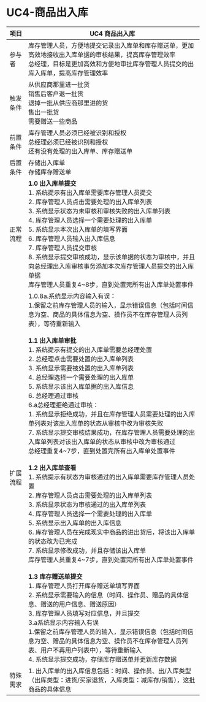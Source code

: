 # UC4-商品出入库

| 项目     | UC4 商品出入库                                               |
| -------- | ------------------------------------------------------------ |
| 参与者   | 库存管理人员，方便地提交记录出入库单和库存赠送单，更加高效地接收出入库单据的审核结果，提高库存管理效率<br/>总经理，目标是更加高效和方便地审批库存管理人员提交的出库入库单，提高库存管理效率 |
| 触发条件 | 从供应商那里进一批货<br/>销售后客户退一批货<br/>退掉一批从供应商那里进的货<br/>售出一批货<br/>需要赠送一些商品 |
| 前置条件 | 库存管理人员必须已经被识别和授权<br/>总经理必须已经被识别和授权<br/>还有没有处理的出入库单、库存赠送单 |
| 后置条件 | 存储出入库单<br/>存储库存赠送单                              |
| 正常流程 | **1.0 出入库单提交**<br/>1. 系统提示有出入库单需要库存管理人员提交<br/>2. 库存管理人员点击需要处理的出入库单列表<br/>3. 系统显示状态为未审核和审核失败的出入库单列表<br/>4. 库存管理人员选择一个需要处理的出入库单<br/>5. 系统显示本次出入库单的填写界面<br/>6. 库存管理人员输入出入库信息<br/>7. 库存管理人员提交审核<br/>8. 系统显示提交审核成功，显示该单据的状态为审核中，并且向总经理出入库审核事务添加本次库存管理人员提交的出入库单据<br/>库存管理人员重复4~8步，直到处置完所有出入库单处置事件 |
| 扩展流程 | 1.0.8a.系统显示内容输入有误：<br/>        1.保留之前库存管理人员的输入，显示错误信息（包括时间信息为空、商品的具体信息为空、操作员不在库存管理人员列表），等待重新输入<br/><br/>**1.1 出入库单审批**<br/>1. 系统提示有提交的出入库单需要总经理处置<br/>2. 总经理点击需要处置的出入库单列表<br/>3. 系统显示需要被处置的出入库单列表<br/>4. 总经理选择一个需要处理的出入库单<br/>5. 系统显示该出入库单据的出入库信息<br/>6. 总经理通过审核<br/>    6.a总经理拒绝通过审核：<br/>         1. 系统显示拒绝成功，并且在库存管理人员需要处理的出入库单列表对该出入库单的状态从审核中改为审核失败<br/>7. 系统显示提交审核结果成功，在库存管理人员需要处理的出入库单列表对该出入库单的状态从审核中改为审核通过<br/>总经理重复4~7步，直到处置完所有出入库单处置事件<br/><br/>**1.2 出入库单查看**<br/>1. 系统提示有状态为审核通过的出入库单需要库存管理人员处置<br/>2. 库存管理人员点击需要处理的出入库单列表<br/>3. 系统显示状态为审核通过的出入库单列表<br/>4. 库存管理人员选择一个需要处理的出入库单<br/>5. 系统显示出入库单的出入库信息<br/>6. 库存管理人员在完成现实中商品的进出货后，将该出入库单的状态改为已完成<br/>7. 系统显示修改成功，并且存储该出入库单<br/>库存管理人员重复4~7步，直到处置完所有出入库单处置事件<br/><br/>**1.3 库存赠送单提交**<br/>1. 库存管理人员打开库存赠送单填写界面<br/>2. 系统显示需要输入的信息（时间、操作员、赠品的具体信息、赠送的用户信息、赠送原因）<br/>3. 库存管理人员填写对应信息，并且提交<br/>    3.a系统显示内容输入有误<br/>         1.保留之前库存管理人员的输入，显示错误信息（包括时间信息为空、赠品的具体信息为空、操作员不在库存管理人员列表、用户不再用户列表中），等待重新输入 <br/>4. 系统显示提交成功，存储库存赠送单并更新库存数据 |
| 特殊需求 | 1. 出入库单的出入库信息包括：时间、操作员、出/入库类型（出库类型：进货/买家退货，入库类型：减库存/销售），这批商品的具体信息 |
